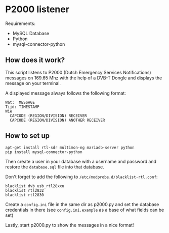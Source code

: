 # P2000 listener
Requirements:
* MySQL Database
* Python
* mysql-connector-python

## How does it work?
This script listens to P2000 (Dutch Emergency Services Notifications) messages on 169.65 Mhz with the
help of a DVB-T Dongle and displays the message on your terminal.

A displayed message always follows the following format:
```
Wat:  MESSAGE
Tijd: TIMESTAMP
Wie
  CAPCODE (REGION/DIVISION) RECEIVER
  CAPCODE (REGION/DIVISION) ANOTHER RECEIVER
```

## How to set up
```
apt-get install rtl-sdr multimon-ng mariadb-server python
pip install mysql-connector-python
```
Then create a user in your database with a username and password and restore the `database.sql` file 
into that database.

Don't forget to add the following to `/etc/modprobe.d/blacklist-rtl.conf`:
```
blacklist dvb_usb_rtl28xxu 
blacklist rtl2832 
blacklist rtl2830  
```

Create a `config.ini` file in the same dir as p2000.py and set the database credentials in there
(see `config.ini.example` as a base of what fields can be set)

Lastly, start p2000.py to show the messages in a nice format!
